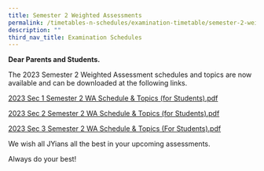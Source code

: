 ```yaml
---
title: Semester 2 Weighted Assessments
permalink: /timetables-n-schedules/examination-timetable/semester-2-weighted-assessments/
description: ""
third_nav_title: Examination Schedules
---
```

<p><strong>Dear Parents and Students.</strong></p>
<p>The 2023 Semester 2 Weighted Assessment schedules and topics are now available and can be downloaded at the following links.</p>

<a href="https://go.gov.sg/2023s1sem2watopics">2023 Sec 1 Semester 2 WA Schedule &amp; Topics (for Students).pdf </a>

<a href="https://go.gov.sg/2023s2sem2topics">2023 Sec 2 Semester 2 WA Schedule &amp; Topics (for Students).pdf</a>

<a href="https://go.gov.sg/2023s3sem2topics">2023 Sec 3 Semester 2 WA Schedule &amp; Topics (For Students).pdf</a>


<p>We wish all JYians all the best in your upcoming assessments.</p>
<p>Always do your best!</p>